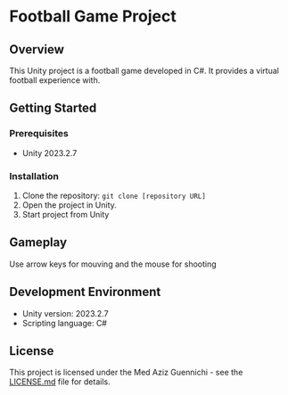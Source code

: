 # Football Game Project

## Overview

This Unity project is a football game developed in C#. It provides a virtual football experience with.


## Getting Started

### Prerequisites

- Unity 2023.2.7

### Installation

1. Clone the repository: `git clone [repository URL]`
2. Open the project in Unity.
3. Start project from Unity

## Gameplay

Use arrow keys for mouving and the mouse for shooting

## Development Environment

- Unity version: 2023.2.7
- Scripting language: C#


## License

This project is licensed under the Med Aziz Guennichi - see the [LICENSE.md](LICENSE.md) file for details.
